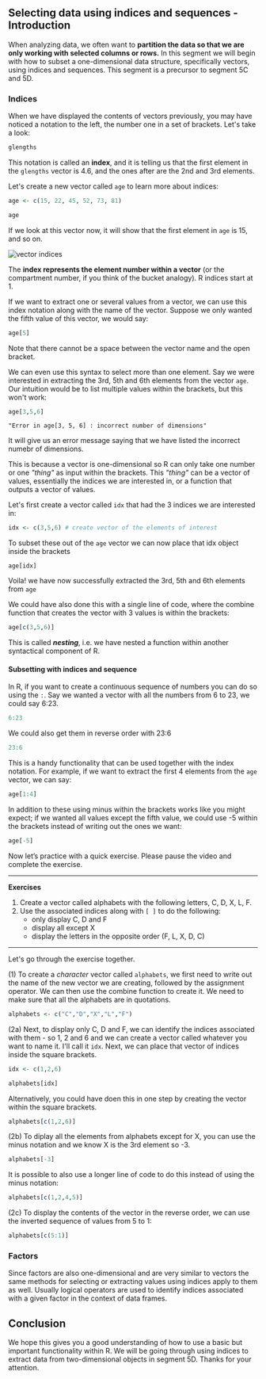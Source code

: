 ## Selecting data using indices and sequences - Introduction

When analyzing data, we often want to **partition the data so that we are only working with selected columns or rows.** In this segment we will begin with how to subset a one-dimensional data structure, specifically vectors, using indices and sequences. This segment is a precursor to segment 5C and 5D.

### Indices

When we have displayed the contents of vectors previously, you may have noticed a notation to the left, the number one in a set of brackets. Let's take a look:

```r
glengths
```

This notation is called an **index**, and it is telling us that the first element in the `glengths` vector is 4.6, and the ones after are the 2nd and 3rd elements.

Let's create a new vector called `age` to learn more about indices:

```r
age <- c(15, 22, 45, 52, 73, 81)

age
```

If we look at this vector now, it will show that the first element in `age` is 15, and so on.

![vector indices](../img/vector-index.png)

The **index represents the element number within a vector** (or the compartment number, if you think of the bucket analogy). R indices start at 1.

If we want to extract one or several values from a vector, we can use this index notation along with the name of the vector. Suppose we only wanted the fifth value of this vector, we would say:

```r
age[5]
```

Note that there cannot be a space between the vector name and the open bracket.

We can even use this syntax to select more than one element. Say we were interested in extracting the 3rd, 5th and 6th elements from the vector `age`. Our intuition would be to list multiple values within the brackets, but this won't work:

```r
age[3,5,6]
```

`"Error in age[3, 5, 6] : incorrect number of dimensions"` 

It will give us an error message saying that we have listed the incorrect numebr of dimensions. 

This is because a vector is one-dimensional so R can only take one number or one *"thing"* as input within the brackets. 
This *"thing"* can be a vector of values, essentially the indices we are interested in, or a function that outputs a vector of values.

Let's first create a vector called `idx` that had the 3 indices we are interested in:
```r
idx <- c(3,5,6) # create vector of the elements of interest
```

To subset these out of the `age` vector we can now place that idx object inside the brackets
```
age[idx]
```

Voila! we have now successfully extracted the 3rd, 5th and 6th elements from `age`

We could have also done this with a single line of code, where the combine function that creates the vector with 3 values is within the brackets:

```r
age[c(3,5,6)]
```

This is called ***nesting***, i.e. we have nested a function within another syntactical component of R.

#### Subsetting with indices and sequence

In R, if you want to create a continuous sequence of numbers you can do so using the `:`. Say we wanted a vector with all the numbers from 6 to 23, we could say 6:23.

```r
6:23
```

We could also get them in reverse order with 23:6

```r
23:6
```

This is a handy functionality that can be used together with the index notation. For example, if we want to extract the first 4 elements from the `age` vector, we can say:

```r
age[1:4]
```

In addition to these using minus within the brackets works like you might expect; if we wanted all values except the fifth value, we could use -5 within the brackets instead of writing out the ones we want:

```r
age[-5]
```

Now let’s practice with a quick exercise. Please pause the video and complete the exercise.

***

**Exercises** 

1. Create a vector called alphabets with the following letters, C, D, X, L, F.
2. Use the associated indices along with `[ ]` to do the following:
	* only display C, D and F
	* display all except X
	* display the letters in the opposite order (F, L, X, D, C)

***

Let's go through the exercise together. 

(1) To create a *character* vector called `alphabets`, we first need to write out the name of the new vector we are creating, followed by the assignment operator. We can then use the combine function to create it. We need to make sure that all the alphabets are in quotations.

```r
alphabets <- c("C","D","X","L","F")
```

(2a) Next, to display only C, D and F, we can identify the indices associated with them - so 1, 2 and 6 and we can create a vector called whatever you want to name it. I'll call it `idx`. Next, we can place that vector of indices inside the square brackets. 

```r
idx <- c(1,2,6)

alphabets[idx]
```

Alternatively, you could have doen this in one step by creating the vector within the square brackets.

```r
alphabets[c(1,2,6)]
```

(2b) To diplay all the elements from alphabets except for X, you can use the minus notation and we know X is the 3rd element so -3.

```r
alphabets[-3]
```
It is possible to also use a longer line of code to do this instead of using the minus notation:

```r
alphabets[c(1,2,4,5)]
```

(2c) To display the contents of the vector in the reverse order, we can use the inverted sequence of values from 5 to 1:

```r
alphabets[c(5:1)]
```

### Factors

Since factors are also one-dimensional and are very similar to vectors the same methods for selecting or extracting values using indices apply to them as well. Usually logical operators are used to identify indices associated with a given factor in the context of data frames. 

## Conclusion

We hope this gives you a good understanding of how to use a basic but important functionality within R. We will be going through using indices to extract data from two-dimensional objects in segment 5D. Thanks for your attention.
